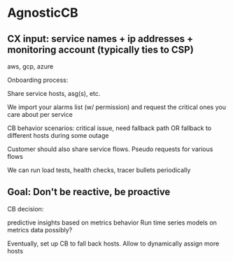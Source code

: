 # AgnosticCB

## CX input: service names + ip addresses + monitoring account (typically ties to CSP)

aws, gcp, azure

Onboarding process:

Share service hosts, asg(s), etc.

We import your alarms list (w/ permission) and request the critical ones you care about per service


CB behavior scenarios:
critical issue, need fallback path
OR
fallback to different hosts during some outage



Customer should also share service flows. Pseudo requests for various flows

We can run load tests, health checks, tracer bullets periodically


## Goal: Don't be reactive, be proactive

CB decision: 

predictive insights based on metrics behavior
Run time series models on metrics data possibly?


Eventually, set up CB to fall back hosts. Allow to dynamically assign more hosts


